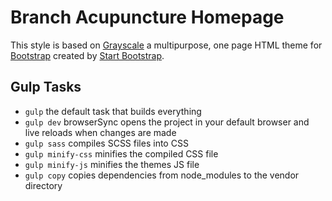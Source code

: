 # Branch Acupuncture Homepage

This style is based on [Grayscale](http://startbootstrap.com/template-overviews/grayscale/) a multipurpose, one page HTML theme for [Bootstrap](http://getbootstrap.com/) created by [Start Bootstrap](http://startbootstrap.com/).

## Gulp Tasks

- `gulp` the default task that builds everything
- `gulp dev` browserSync opens the project in your default browser and live reloads when changes are made
- `gulp sass` compiles SCSS files into CSS
- `gulp minify-css` minifies the compiled CSS file
- `gulp minify-js` minifies the themes JS file
- `gulp copy` copies dependencies from node_modules to the vendor directory


